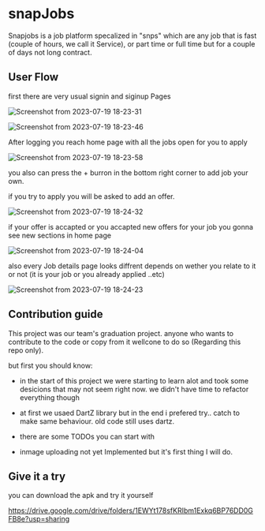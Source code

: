 # snapJobs

Snapjobs is a job platform specalized in "snps" which are any job that is fast (couple of hours, we call it Service), or part time or full time but for a couple of days not long contract.




## User Flow

first there are very usual signin and siginup Pages 

![Screenshot from 2023-07-19 18-23-31](https://github.com/life-long-project/snap_jobs_app/assets/86563979/a039dcc8-1583-4a8e-9134-68007fe23e9d)

![Screenshot from 2023-07-19 18-23-46](https://github.com/life-long-project/snap_jobs_app/assets/86563979/a0ab09bd-401d-45ed-b2ad-be4dda021611)

After logging you reach home page with all the jobs open for you to apply 

![Screenshot from 2023-07-19 18-23-58](https://github.com/life-long-project/snap_jobs_app/assets/86563979/1f1545eb-2803-4f5b-91b8-d6f9e2f14cd8)

you also can press the + burron in the bottom right corner to add job your own.

if you try to apply you will be asked to add an offer. 

![Screenshot from 2023-07-19 18-24-32](https://github.com/life-long-project/snap_jobs_app/assets/86563979/cad0c003-0802-49e7-8b58-01562558b743)


if your offer is accapted or you accapted new offers for your job you gonna see new sections in home page

![Screenshot from 2023-07-19 18-24-04](https://github.com/life-long-project/snap_jobs_app/assets/86563979/2efbbcae-116d-423b-90f3-f11c631cd25e)


also every Job details page looks diffrent depends on wether you relate to it or not (it is your job or you already applied ..etc)

![Screenshot from 2023-07-19 18-24-23](https://github.com/life-long-project/snap_jobs_app/assets/86563979/77685f96-b300-4a82-82f9-4bef7ebcddd0)


## Contribution guide 

This project was our team's graduation project. anyone who wants to contribute to the code or copy from it wellcone to do so (Regarding this repo only). 

but first you should know:

  * in the start of this project we were starting to learn alot and took some desicions that may not seem right now. we didn't have time to refactor everything though

  * at first we usaed DartZ library but in the end i prefered try.. catch to make same behaviour. old code still uses dartz.
  * there are some TODOs you can start with
  * inmage uploading not yet Implemented but it's first thing I will do. 


## Give it a try 

you can download the apk and try it yourself 

https://drive.google.com/drive/folders/1EWYt178sfKRIbm1Exkq6BP76DD0GFB8e?usp=sharing
